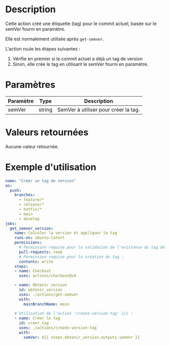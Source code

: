 # Description

Cette action créé une étiquette (tag) pour le commit actuel, basée sur le semVer fourni en paramètre.

Elle est normalement utilisée après `get-semver`. 

L'action roule les étapes suivantes : 
1. Vérifie en premier si le commit actuel a déjà un tag de version
2. Sinon, elle crée le tag en utilisant le semVer fourni en paramètre.

# Paramètres

| Paramètre | Type   | Description | 
|-----------|--------|-------------| 
| semVer    | string | SemVer à utiliser pour créer la tag. |


# Valeurs retournées

Aucune valeur retournée.

# Exemple d'utilisation

```yaml
name: "Créer un tag de version"
on:
  push:
    branches:
      - feature/*
      - release/*
      - hotfix/*
      - main
      - develop
jobs:
  get_semver_version:
    name: Calculer la version et appliquer le tag
    runs-on: ubuntu-latest
    permissions:
      # Permission requise pour la validation de l'existance du tag de version :
      pull-requests: read 
      # Permission requise pour la création du tag : 
      contents: write 
    steps:
    - name: Checkout
      uses: actions/checkout@v4

    - name: Obtenir version
      id: obtenir_version
      uses: ./actions/get-semver
      with:
        mainBranchName: main
    
    # Utilisation de l'action 'create-version-tag' ici :
    - name: Créer le tag
      id: creer_tag
      uses: ./actions/create-version-tag
      with:
        semVer: ${{ steps.obtenir_version.outputs.semVer }}
```

